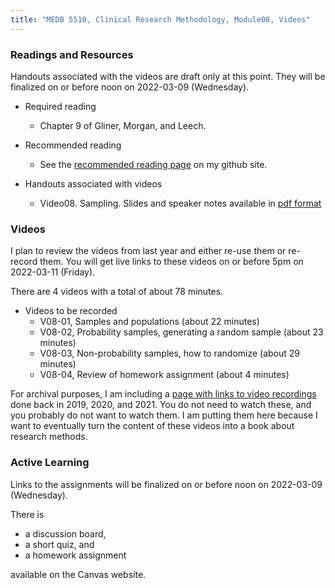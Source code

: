 ```yaml
---
title: "MEDB 5510, Clinical Research Methodology, Module08, Videos"
---
```


### Readings and Resources

Handouts associated with the videos are draft only at this point. They will be finalized on or before noon on 2022-03-09 (Wednesday).

+ Required reading
  + Chapter 9 of Gliner, Morgan, and Leech.

+ Recommended reading
  + See the [recommended reading page][git2] on my github site.

+ Handouts associated with videos
  + Video08. Sampling. Slides and speaker notes available in [pdf format][git1]

### Videos

I plan to review the videos from last year and either re-use them or re-record them. You will get live links to these videos on or before 5pm on 2022-03-11 (Friday).

There are 4 videos with a total of about 78 minutes.

+ Videos to be recorded
  + V08-01, Samples and populations (about 22 minutes)
  + V08-02, Probability samples, generating a random sample (about 23 minutes)
  + V08-03, Non-probability samples, how to randomize (about 29 minutes)
  + V08-04, Review of homework assignment (about 4 minutes)

For archival purposes, I am including a [page with links to video recordings][git0] done back in 2019, 2020, and 2021. You do not need to watch these, and you probably do not want to watch them. I am putting them here because I want to eventually turn the content of these videos into a book about research methods.

### Active Learning

Links to the assignments will be finalized on or before noon on 2022-03-09 (Wednesday).

There is

+ a discussion board,
+ a short quiz, and
+ a homework assignment

available on the Canvas website.

[git0]: https://github.com/pmean/classes/blob/master/clinical-research-methodology/modules/5510-99-videos.md
[git1]: https://github.com/pmean/classes/blob/master/clinical-research-methodology/results/video06-slides-and-speaker-notes.pdf
[git2]: https://github.com/pmean/classes/blob/master/clinical-research-methodology/modules/5510-99-readings.md
